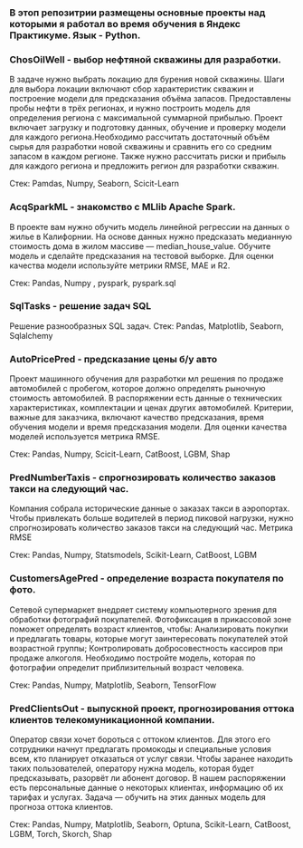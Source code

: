 ### В этоп репозитрии размещены основные проекты над которыми я работал во время обучения в Яндекс Практикуме. Язык - Python. 

### ChosOilWell - выбор нефтяной скважины для разработки.

В задаче нужно выбрать локацию для бурения новой скважины. Шаги для выбора локации включают сбор характеристик скважин и построение модели для предсказания объёма запасов. 
Предоставлены пробы нефти в трёх регионах, и нужно построить модель для определения региона с максимальной суммарной прибылью. Проект включает загрузку и подготовку данных, обучение и проверку модели для каждого региона.Необходимо рассчитать достаточный объём сырья для разработки новой скважины и сравнить его со средним запасом в каждом регионе. 
Также нужно рассчитать риски и прибыль для каждого региона и предложить регион для разработки скважин. 

Стек: Pamdas, Numpy, Seaborn, Scicit-Learn

### AcqSparkML - знакомство с MLlib Apache Spark.

В проекте вам нужно обучить модель линейной регрессии на данных о жилье в Калифорнии. 
На основе данных нужно предсказать медианную стоимость дома в жилом массиве — median_house_value. Обучите модель и сделайте предсказания на тестовой выборке. Для оценки качества модели используйте метрики RMSE, MAE и R2.

Стек: Pandas, Numpy , pyspark, pyspark.sql

### SqlTasks - решение задач SQL

Решение разнообразных SQL задач.
Стек: Pandas, Matplotlib, Seaborn, Sqlalchemy

### AutoPricePred - предсказание цены б/у авто

Проект машинного обучения для разработки мл решения по продаже автомобилей с пробегом, которое должно определять рыночную стоимость автомобилей. 
В распоряжении есть данные о технических характеристиках, комплектации и ценах других автомобилей. Критерии, важные для заказчика, включают качество предсказания, время обучения модели и время предсказания модели. Для оценки качества моделей используется метрика RMSE.

Стек: Pandas, Numpy, Scicit-Learn, CatBoost, LGBM, Shap

### PredNumberTaxis - спрогнозировать количество заказов такси на следующий час.

Компания собрала исторические данные о заказах такси в аэропортах. Чтобы привлекать больше водителей в период пиковой нагрузки, нужно спрогнозировать количество заказов такси на следующий час. Метрика RMSE

Стек: Pandas, Numpy, Statsmodels, Scikit-Learn, CatBoost, LGBM

### CustomersAgePred - определение возраста покупателя по фото.

Сетевой супермаркет внедряет систему компьютерного зрения для обработки фотографий покупателей. Фотофиксация в прикассовой зоне поможет определять возраст клиентов, чтобы:
Анализировать покупки и предлагать товары, которые могут заинтересовать покупателей этой возрастной группы;
Контролировать добросовестность кассиров при продаже алкоголя.
Необходимо постройте модель, которая по фотографии определит приблизительный возраст человека. 

Стек: Pandas, Numpy, Matplotlib, Seaborn, TensorFlow

### PredClientsOut - выпускной проект, прогнозирования оттока клиентов телекомуникационной компании.

Оператор связи хочет бороться с оттоком клиентов. Для этого его сотрудники начнут предлагать промокоды и специальные условия всем, кто планирует отказаться от услуг связи. Чтобы заранее находить таких пользователей, оператору нужна модель, которая будет предсказывать, разорвёт ли абонент договор. В нашем распоряжении есть персональные данные о некоторых клиентах, информацию об их тарифах и услугах. Задача — обучить на этих данных модель для прогноза оттока клиентов.

Стек: Pandas, Numpy, Matplotlib, Seaborn, Optuna, Scikit-Learn, CatBoost, LGBM, Torch, Skorch, Shap

